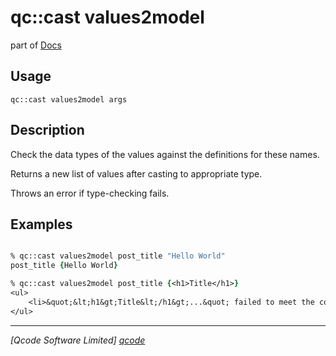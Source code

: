 qc::cast values2model
==============

part of [Docs](../index.md)

Usage
-----
`qc::cast values2model args`

Description
-----------
Check the data types of the values against the definitions for these names.

Returns a new list of values after casting to appropriate type.

Throws an error if type-checking fails.

Examples
--------
```tcl

% qc::cast values2model post_title "Hello World"
post_title {Hello World}

% qc::cast values2model post_title {<h1>Title</h1>}
<ul>
    <li>&quot;&lt;h1&gt;Title&lt;/h1&gt;...&quot; failed to meet the constraint plain_string_check.</li>
</ul>
```

----------------------------------
*[Qcode Software Limited] [qcode]*

[qcode]: http://www.qcode.co.uk "Qcode Software"